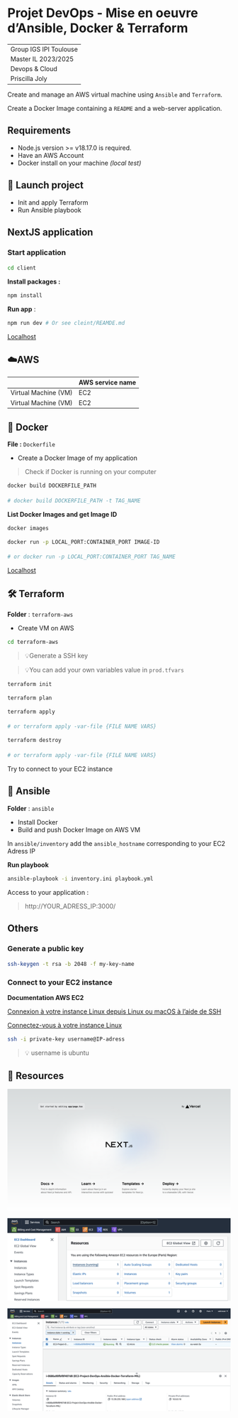 # Projet DevOps - Mise en oeuvre dʼAnsible, Docker & Terraform

|                        |
|------------------------|
| Group IGS IPI Toulouse |
| Master IL 2023/2025    | 
| Devops & Cloud         |
| Priscilla Joly         |

Create and manage an AWS virtual machine using `Ansible` and `Terraform`.

Create a Docker Image containing a `README` and a web-server application.

## Requirements

- Node.js version >= v18.17.0 is required.
- Have an AWS Account
- Docker install on your machine _(local test)_

## 🚀 Launch project

- Init and apply Terraform
- Run Ansible playbook

## NextJS application

### Start application

```bash
cd client
```

**Install packages :**
```bash
npm install
```

**Run app** :
```bash
npm run dev # Or see cleint/REAMDE.md
```

[Localhost](http://localhost:3000)

##  ☁️️AWS

|                      | AWS service name |
|----------------------|------------------|
| Virtual Machine (VM) | EC2              |
| Virtual Machine (VM) | EC2              |

## 🐳 Docker

**File :** `Dockerfile`

- Create a Docker Image of my application

> Check if Docker is running on your computer

```bash
docker build DOCKERFILE_PATH

# docker build DOCKERFILE_PATH -t TAG_NAME
```

**List Docker Images and get Image ID**

```bash
docker images
```

```bash
docker run -p LOCAL_PORT:CONTAINER_PORT IMAGE-ID

# or docker run -p LOCAL_PORT:CONTAINER_PORT TAG_NAME
```

[Localhost](http://localhost:3000)

## 🛠 Terraform

**Folder** : `terraform-aws`

- Create VM on AWS

```bash
cd terraform-aws
```

> 💡Generate a SSH key

> 💡You can add your own variables value in `prod.tfvars` 

```bash
terraform init
```

```bash
terraform plan
```

```bash
terraform apply

# or terraform apply -var-file {FILE NAME VARS}
```

```bash
terraform destroy

# or terraform apply -var-file {FILE NAME VARS}
```

Try to connect to your EC2 instance

## 🧰 Ansible

**Folder** : `ansible`

- Install Docker
- Build and push Docker Image on AWS VM

In `ansible/inventory` add the `ansible_hostname` corresponding to your EC2 Adress IP

**Run playbook**

```bash
ansible-playbook -i inventory.ini playbook.yml
```

Access to your application :
> http://YOUR_ADRESS_IP:3000/

## Others 

### Generate a public key

```bash
ssh-keygen -t rsa -b 2048 -f my-key-name
```

### Connect to your EC2 instance

**Documentation AWS EC2**

[Connexion à votre instance Linux depuis Linux ou macOS à l’aide de SSH](https://docs.aws.amazon.com/fr_fr/AWSEC2/latest/UserGuide/connect-linux-inst-ssh.html)

[Connectez-vous à votre instance Linux](https://docs.aws.amazon.com/fr_fr/AWSEC2/latest/UserGuide/connect-to-linux-instance.html#connection-prereqs-private-key)

```bash
ssh -i private-key username@IP-adress
```

> 💡 username is ubuntu

## 💾 Resources

![Default NextJS home page](.github/app.png)

![AWS EC2 - Resources](.github/AWS_console_EC2.png)

![AWS EC2 - Instance](.github/AWS_instance.png)
